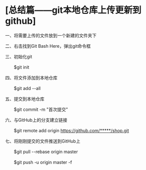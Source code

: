 # [总结篇——git本地仓库上传更新到github]

一、将需要上传的文件放到一个新建的文件夹下

二、右击找到Git Bash Here，弹出git命令框

三、初始化git

　　$git init

四、将文件添加到本地仓库

　　$git add --all

五、提交到本地仓库

　　$git commit -m "首次提交"

六、与GitHub上的分支建立链接

　　$git remote add origin https://github.com/*****/shop.git

七、将刚刚提交的文件推送到GitHub上

　　$git pull --rebase origin master

　　$git push -u origin master -f
